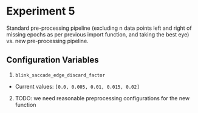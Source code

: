 # Experiment 5
Standard pre-processing pipeline (excluding n data points left and right of missing epochs as per previous import
function, and taking the best eye) vs. new pre-processing pipeline.

## Configuration Variables
1. `blink_saccade_edge_discard_factor`
  - Current values: `[0.0, 0.005, 0.01, 0.015, 0.02]`
2. TODO: we need reasonable preprocessing configurations for the new function

